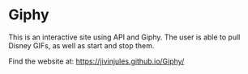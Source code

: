 # Giphy

This is an interactive site using API and Giphy. The user is able to pull Disney GIFs, as well as start and stop them.

Find the website at: https://jivinjules.github.io/Giphy/

